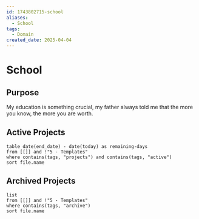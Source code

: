 ```yaml
---
id: 1743802715-school
aliases:
  - School
tags:
  - Domain
created_date: 2025-04-04
---
```

# School
## Purpose
My education is something crucial, my father always told me that the more you know, the more you are worth.
## Active Projects
```dataview
table date(end_date) - date(today) as remaining-days
from [[]] and !"5 - Templates"
where contains(tags, "projects") and contains(tags, "active")
sort file.name
```
## Archived Projects
```dataview
list
from [[]] and !"5 - Templates"
where contains(tags, "archive")
sort file.name
```
